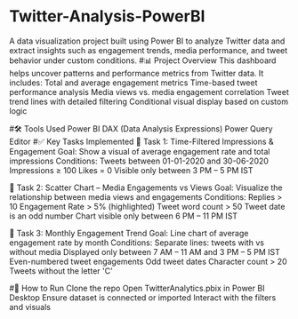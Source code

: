 # Twitter-Analysis-PowerBI
A data visualization project built using Power BI to analyze Twitter data and extract insights such as engagement trends, media performance, and tweet behavior under custom conditions.
#📊 Project Overview
This dashboard helps uncover patterns and performance metrics from Twitter data. It includes:
Total and average engagement metrics
Time-based tweet performance analysis
Media views vs. media engagement correlation
Tweet trend lines with detailed filtering
Conditional visual display based on custom logic

#🛠️ Tools Used
Power BI
DAX (Data Analysis Expressions)
Power Query Editor
#✅ Key Tasks Implemented
🔹 Task 1: Time-Filtered Impressions & Engagement
Goal: Show a visual of average engagement rate and total impressions
Conditions:
Tweets between 01-01-2020 and 30-06-2020
Impressions ≥ 100
Likes = 0
Visible only between 3 PM – 5 PM IST

🔹 Task 2: Scatter Chart – Media Engagements vs Views
Goal: Visualize the relationship between media views and engagements
Conditions:
Replies > 10
Engagement Rate > 5% (highlighted)
Tweet word count > 50
Tweet date is an odd number
Chart visible only between 6 PM – 11 PM IST

🔹 Task 3: Monthly Engagement Trend
Goal: Line chart of average engagement rate by month
Conditions:
Separate lines: tweets with vs without media
Displayed only between 7 AM – 11 AM and 3 PM – 5 PM IST
Even-numbered tweet engagements
Odd tweet dates
Character count > 20
Tweets without the letter 'C'

#🚀 How to Run
Clone the repo
Open TwitterAnalytics.pbix in Power BI Desktop
Ensure dataset is connected or imported
Interact with the filters and visuals

